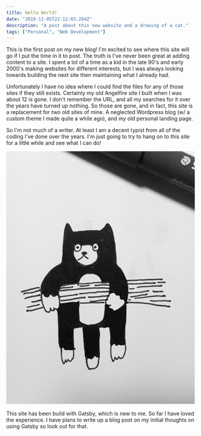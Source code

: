 ```yaml
---
title: Hello World!
date: "2019-11-05T22:12:03.284Z"
description: "A post about this new website and a drawing of a cat."
tags: ["Personal", "Web Development"]
---
```


This is the first post on my new blog! I'm excited to see where this site will go if I put the time in it to post. The truth is I've never been great at adding content to a site. I spent a lot of a time as a kid in the late 90's and early 2000's making websites for different interests, but I was always looking towards building the next site then maintaining what I already had.

Unfortunately I have no idea where I could find the files for any of those sites if they still exists. Certainly my old Angelfire site I built when I was about 12 is gone. I don't remember the URL, and all my searches for it over the years have turned up nothing. So those are gone, and in fact, this site is a replacement for _two_ old sites of mine. A neglected Wordpress blog (w/ a custom theme I made quite a while ago), and my old personal landing page.

So I'm not much of a writer. At least I am a decent typist from all of the coding I've done over the years. I'm just going to try to hang on to this site for a little while and see what I can do!

![Drawing of a cat hanging from tree limb](./tree-cat.jpg)

This site has been build with Gatsby, which is new to me. So far I have loved the experience. I have plans to write up a blog post on my initial thoughts on using Gatsby so look out for that.
